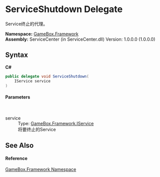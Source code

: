 # ServiceShutdown Delegate
 

Service终止的代理。

**Namespace:**&nbsp;<a href="a8957fe6-9cc0-3a6d-cd5c-a2a246efee1e">GameBox.Framework</a><br />**Assembly:**&nbsp;ServiceCenter (in ServiceCenter.dll) Version: 1.0.0.0 (1.0.0.0)

## Syntax

**C#**<br />
``` C#
public delegate void ServiceShutdown(
	IService service
)
```


#### Parameters
&nbsp;<dl><dt>service</dt><dd>Type: <a href="741e402f-9585-4b18-9dbb-3b6ef80bacae">GameBox.Framework.IService</a><br />将要终止的Service</dd></dl>

## See Also


#### Reference
<a href="a8957fe6-9cc0-3a6d-cd5c-a2a246efee1e">GameBox.Framework Namespace</a><br />